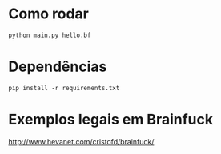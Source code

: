 # Como rodar

```
python main.py hello.bf
```

# Dependências

```
pip install -r requirements.txt
```

# Exemplos legais em Brainfuck

http://www.hevanet.com/cristofd/brainfuck/